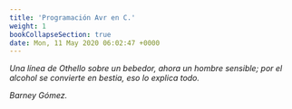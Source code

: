 ```yaml
---
title: 'Programación Avr en C.'
weight: 1
bookCollapseSection: true 
date: Mon, 11 May 2020 06:02:47 +0000
---
```

_Una línea de Othello sobre un bebedor, ahora un hombre sensible; por el alcohol se convierte en bestia, eso lo explica todo._  

_Barney Gómez._
